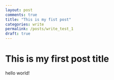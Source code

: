 ```yaml
---
layout: post
comments: true
title: "This is my fist post" 
categories: write
permalink: /posts/write_test_1
draft: true
---
```


# This is my first post title 
hello world!
